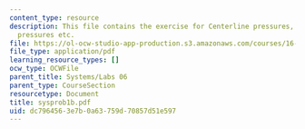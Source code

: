 ```yaml
---
content_type: resource
description: This file contains the exercise for Centerline pressures, Maximum, minimum
  pressures etc.
file: https://ol-ocw-studio-app-production.s3.amazonaws.com/courses/16-01-unified-engineering-i-ii-iii-iv-fall-2005-spring-2006/dc7964563e7b0a63759d70857d51e597_sysprob1b.pdf
file_type: application/pdf
learning_resource_types: []
ocw_type: OCWFile
parent_title: Systems/Labs 06
parent_type: CourseSection
resourcetype: Document
title: sysprob1b.pdf
uid: dc796456-3e7b-0a63-759d-70857d51e597
---
```

